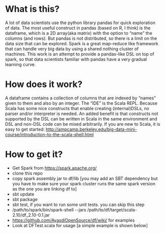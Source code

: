 What is this?
=============
A lot of data scientists use the python library pandas for quick exploration of data. The most useful construct in pandas (based on R, I think) is the dataframe, which is a 2D array(aka matrix) with the option to “name” the columns (and rows). But pandas is not distributed, so there is a limit on the data size that can be explored.
Spark is a great map-reduce like framework that can handle very big data by using a shared nothing cluster of machines.
This work is an attempt to provide a pandas-like DSL on top of spark, so that data scientists familiar with pandas have a very gradual learning curve.

How does it work?
=================
A dataframe contains a collection of columns that are indexed by “names” given to them and also by an integer. 
The “IDE” is the Scala REPL. Because Scala has some nice constructs that enable creating (internal)DSLs, no parser and/or interpreter is needed. An added benefit is that constructs not supported by the DSL can be written in Scala in the same environment and DSL and non-DSL code can be mixed arbitrarily.
If you are new to Scala, it is easy to get started: 
  http://ampcamp.berkeley.edu/big-data-mini-course/introduction-to-the-scala-shell.html

How to get it?
==============
- Get Spark from https://spark.apache.org/
- clone this repo
- copy spark assembly jar to df/lib [you may add an SBT dependency but you have to make sure your spark cluster runs the same spark version as the one you are linking df to]
- sbt update
- sbt package
- sbt test, if you want to run some unit tests. you can skip this step
- /path/to/spark/bin/spark-shell --jars /path/to/df/target/scala-2.10/df_2.10-0.1.jar 
- https://github.com/AyasdiOpenSource/df/wiki/ for examples
- Look at DFTest.scala for usage [a simple example is shown below]



